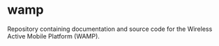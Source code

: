 wamp
====

Repository containing documentation and source code for the Wireless Active Mobile Platform (WAMP).
